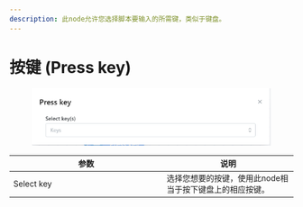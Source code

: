 ```yaml
---
description: 此node允许您选择脚本要输入的所需键，类似于键盘。
---
```


# 按键 (Press key)

<figure><img src="../../.gitbook/assets/image (7).png" alt=""><figcaption></figcaption></figure>

<table><thead><tr><th width="258">参数</th><th>说明</th></tr></thead><tbody><tr><td>Select key</td><td>选择您想要的按键，使用此node相当于按下键盘上的相应按键。</td></tr></tbody></table>

